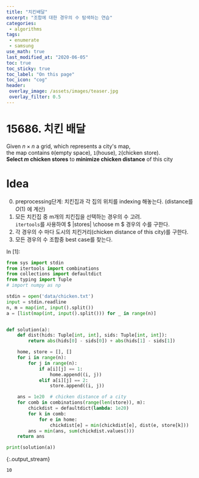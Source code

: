 ```yaml
---
title: "치킨배달"
excerpt: "조합에 대한 경우의 수 탐색하는 연습"
categories:
 - algorithms
tags:
 - enumerate
 - samsung
use_math: true
last_modified_at: "2020-06-05"
toc: true
toc_sticky: true
toc_label: "On this page"
toc_icon: "cog"
header:
 overlay_image: /assets/images/teaser.jpg
 overlay_filter: 0.5
---
```


# 15686. 치킨 배달

Given $n \times n$ a grid, which represents a city's map, <br>
the map contains `0`(empty space), `1`(house), `2`(chicken store). <br>
**Select $m$ chicken stores** to **minimize chicken distance** of this city <br>

# Idea
0. preprocessing단계: 치킨집과 각 집의 위치를 indexing 해놓는다. (distance를 $O(1)$ 에 계산)
1. 모든 치킨집 중 m개의 치킨집을 선택하는 경우의 수 고려. <br>
`itertools`를 사용하여 $ |stores| \choose m $ 경우의 수를 구한다. 
2. 각 경우의 수 마다 도시의 치킨거리(chicken distance of this city)를 구한다. 
3. 모든 경우의 수 조합중 best case를 찾는다. 


<div class="prompt input_prompt">
In&nbsp;[1]:
</div>

<div class="input_area" markdown="1">

```python
from sys import stdin
from itertools import combinations
from collections import defaultdict
from typing import Tuple
# import numpy as np

stdin = open('data/chicken.txt')
input = stdin.readline
n, m = map(int, input().split())
a = [list(map(int, input().split())) for _ in range(n)]


def solution(a):
    def dist(hids: Tuple[int, int], sids: Tuple[int, int]):
        return abs(hids[0] - sids[0]) + abs(hids[1] - sids[1])

    home, store = [], []
    for i in range(n):
        for j in range(n):
            if a[i][j] == 1:
                home.append((i, j))
            elif a[i][j] == 2:
                store.append((i, j))

    ans = 1e20  # chicken distance of a city
    for comb in combinations(range(len(store)), m):
        chickdist = defaultdict(lambda: 1e20)
        for k in comb:
            for e in home:
                chickdist[e] = min(chickdist[e], dist(e, store[k]))
        ans = min(ans, sum(chickdist.values()))
    return ans

print(solution(a))
```

</div>

{:.output_stream}

```
10

```
